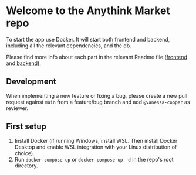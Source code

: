 # Welcome to the Anythink Market repo

To start the app use Docker. It will start both frontend and backend, including all the relevant dependencies, and the db.

Please find more info about each part in the relevant Readme file ([frontend](frontend/readme.md) and [backend](backend/README.md)).

## Development

When implementing a new feature or fixing a bug, please create a new pull request against `main` from a feature/bug branch and add `@vanessa-cooper` as reviewer.

## First setup

1. Install Docker (if running Windows, install WSL. Then install Docker Desktop and enable WSL integration with your Linux distribution of choice).
2. Run `docker-compose up` or `docker-compose up -d` in the repo's root directory.
